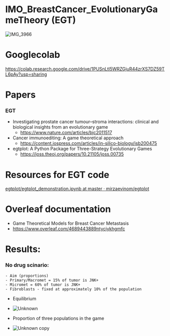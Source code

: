 # IMO_BreastCancer_EvolutionaryGameTheory (EGT)

![IMG_3966](https://user-images.githubusercontent.com/65901034/199336365-a469263f-4ebf-4319-92f6-23a1b8b1a381.jpg)

# Googlecolab 
https://colab.research.google.com/drive/1PUSnLtl5WRZGjuR44zrXS7DZ59TL6pAy?usp=sharing

# Papers
### EGT
- Investigating prostate cancer tumour–stroma interactions: clinical and biological insights from an evolutionary game
  - https://www.nature.com/articles/bjc2011517
- Cancer immunoediting: A game theoretical approach
  - https://content.iospress.com/articles/in-silico-biology/isb200475
- egtplot: A Python Package for Three-Strategy Evolutionary Games
  - https://joss.theoj.org/papers/10.21105/joss.00735

# Resources for EGT code
[egtplot/egtplot_demonstration.ipynb at master · mirzaevinom/egtplot](https://github.com/mirzaevinom/egtplot/blob/master/egtplot_demonstration.ipynb)

# Overleaf documentation 
- Game Theoretical Models for Breast Cancer Metastasis
- https://www.overleaf.com/4689443889ntycjykhgmfc

# Results:
### No drug scinario: 
    - Aim (proportions)
    - Primary/Macromet = 15% of tumor is JNK+
    - Micromet = 60% of tumor is JNK+
    - Fibroblasts - fixed at approximately 10% of the population
 - Equilibrium
  - ![Unknown](https://user-images.githubusercontent.com/65901034/199859557-52dc93ab-abc5-4e5a-99ad-4fda257b42ca.png)

 - Proportion of three populations in the game 

 - ![Unknown copy](https://user-images.githubusercontent.com/65901034/199859568-171b571a-8c77-4fbf-8d8c-9458f116367b.png)
